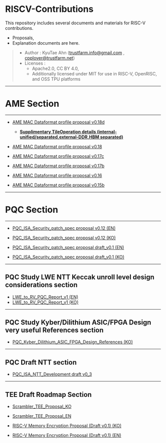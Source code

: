 # RISCV-Contributions

This repository includes several documents and materials for RISC-V contributions.
- Proposals,
- Explanation documents are here.

> - Author : KyuTae Ahn (trustfarm.info@gmail.com , cpplover@trustfarm.net) 
> - Licenses : 
>      - Apache2.0, CC BY 4.0, 
>      - Additionally licensed under MIT for use in RISC-V, OpenRISC, and OSS TPU platforms

---

# AME Section
---
  - [AME MAC Dataformat profile proposal v0.18d](AME/AME_MAC_Dataformat_profile_spec_v0.18d.md)
    - [**Supplimentary TileOperation details (internal-unified/separated,external-DDR,HBM separated)**](AME/AME_Tile_Exec_Notes_v0.18d.md)
  
  - [AME MAC Dataformat profile proposal v0.18](AME/AME_MAC_Dataformat_profile_spec_v0.18.md)
  - [AME MAC Dataformat profile proposal v0.17c](AME/AME_MAC_Dataformat_profile_spec_v0.17c.md)
  - [AME MAC Dataformat profile proposal v0.17b](AME/AME_MAC_Dataformat_profile_spec_v0.17b.md)
  - [AME MAC Dataformat profile proposal v0.16](AME/AME_MAC_Dataformat_profile_spec_v0.16.md)
  - [AME MAC Dataformat profile proposal v0.15b](AME/AME_MAC_Dataformat_profile_spec_v0.15b.md)

---

# PQC Section

---
  - [PQC_ISA_Security_patch_spec proposal v0.12 (EN)](PQC/PQC_ISA_security_patch_spec_v0_12_EN.md)
  - [PQC_ISA_Security_patch_spec proposal v0.12 (KO)](PQC/PQC_ISA_security_patch_spec_v0_12_KR.md)

  - [PQC_ISA_Security_patch_spec proposal draft_v0.1 (EN)](PQC/PQC_ISA_security_patch_spec_v0_1_EN.md)
  - [PQC_ISA_Security_patch_spec proposal draft_v0.1 (KO)](PQC/PQC_ISA_security_patch_spec_v0_1_KO.md)

---
## PQC Study LWE NTT Keccak unroll level design considerations section 
   
  - [LWE_to_RV_PQC_Report_v1 (EN)](PQC/LWE_to_RV_PQC_Report_v1_EN.md)
  - [LWE_to_RV_PQC_Report_v1 (KO)](PQC/LWE_to_RV_PQC_Report_v1_KR.md)

---
## PQC Study Kyber/Dilithium ASIC/FPGA Design very useful References section 
   
  - [PQC_Kyber_Dilithium_ASIC_FPGA_Design_References (KO)](PQC/LWPQC_Kyber_Dilithium_ASIC_FPGA_Design_References.md)

---
## PQC Draft NTT section 
    
  - [PQC_ISA_NTT_Development draft v0_3](PQC/Kyber_NTT_ISA_Integration_v0_3.md)
  
---

## TEE Draft Roadmap Section
  - [Scrambler_TEE_Proposal_KO](TEE/Scrambler_TEE_E2E_Proposal_KO_refreshed.md)
  - [Scrambler_TEE_Proposal_EN](TEE/Scrambler_TEE_E2E_Proposal_EN_refreshed.md)

  - [RISC-V Memory Encryption Proposal (Draft v0.1) (KO)](TEE/RISCV_Memory_Encryption_uArch_(draft)_KO_V_0_1.md)
  - [RISC-V Memory Encryption Proposal (Draft v0.1) (EN)](TEE/RISCV_Memory_Encryption_uArch_(draft)_EN_V_0_1.md)
